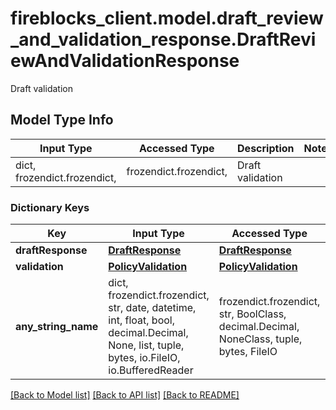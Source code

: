 # fireblocks_client.model.draft_review_and_validation_response.DraftReviewAndValidationResponse

Draft validation

## Model Type Info
Input Type | Accessed Type | Description | Notes
------------ | ------------- | ------------- | -------------
dict, frozendict.frozendict,  | frozendict.frozendict,  | Draft validation | 

### Dictionary Keys
Key | Input Type | Accessed Type | Description | Notes
------------ | ------------- | ------------- | ------------- | -------------
**draftResponse** | [**DraftResponse**](DraftResponse.md) | [**DraftResponse**](DraftResponse.md) |  | 
**validation** | [**PolicyValidation**](PolicyValidation.md) | [**PolicyValidation**](PolicyValidation.md) |  | 
**any_string_name** | dict, frozendict.frozendict, str, date, datetime, int, float, bool, decimal.Decimal, None, list, tuple, bytes, io.FileIO, io.BufferedReader | frozendict.frozendict, str, BoolClass, decimal.Decimal, NoneClass, tuple, bytes, FileIO | any string name can be used but the value must be the correct type | [optional]

[[Back to Model list]](../../README.md#documentation-for-models) [[Back to API list]](../../README.md#documentation-for-api-endpoints) [[Back to README]](../../README.md)

